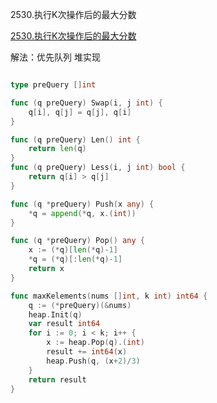 2530.执行K次操作后的最大分数

[2530.执行K次操作后的最大分数](https://leetcode.cn/problems/maximal-score-after-applying-k-operations/)



解法：优先队列 堆实现



```go

type preQuery []int

func (q preQuery) Swap(i, j int) {
	q[i], q[j] = q[j], q[i]
}

func (q preQuery) Len() int {
	return len(q)
}
func (q preQuery) Less(i, j int) bool {
	return q[i] > q[j]
}

func (q *preQuery) Push(x any) {
	*q = append(*q, x.(int))
}

func (q *preQuery) Pop() any {
	x := (*q)[len(*q)-1]
	*q = (*q)[:len(*q)-1]
	return x
}

func maxKelements(nums []int, k int) int64 {
	q := (*preQuery)(&nums)
	heap.Init(q)
	var result int64
	for i := 0; i < k; i++ {
		x := heap.Pop(q).(int)
		result += int64(x)
		heap.Push(q, (x+2)/3)
	}
	return result
}
```
